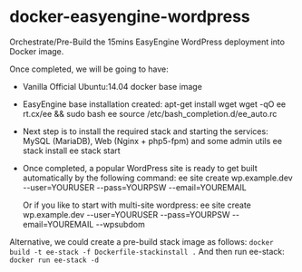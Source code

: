# docker-easyengine-wordpress
Orchestrate/Pre-Build the 15mins EasyEngine WordPress deployment into Docker image.

Once completed, we will be going to have:
  + Vanilla Official Ubuntu:14.04 docker base image

  + EasyEngine base installation created:
	apt-get install wget
	wget -qO ee rt.cx/ee && sudo bash ee
 	source /etc/bash_completion.d/ee_auto.rc

  + Next step is to install the required stack and starting the services: MySQL (MariaDB), Web (Nginx + php5-fpm) and some admin utils
	ee stack install
	ee stack start

  + Once completed, a popular WordPress site is ready to get built automatically by the following command:
	ee site create wp.example.dev --user=YOURUSER --pass=YOURPSW --email=YOUREMAIL

    Or if you like to start with multi-site wordpress:
	ee site create wp.example.dev --user=YOURUSER --pass=YOURPSW --email=YOUREMAIL --wpsubdom
	
Alternative, we could create a pre-build stack image as follows:
	<code>docker build -t ee-stack -f Dockerfile-stackinstall .</code>
And then run ee-stack:
	<code>docker run ee-stack -d</code>
